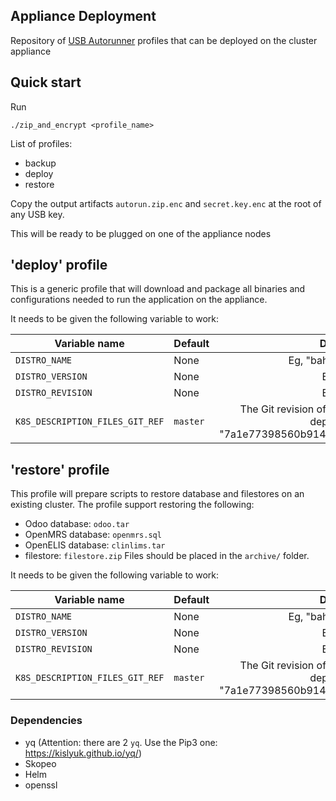 ## Appliance Deployment

Repository of [USB Autorunner](https://github.com/mekomsolutions/appliance-os/tree/master/roles/usb_autorunner) profiles that can be deployed on the cluster appliance

## Quick start

Run
```
./zip_and_encrypt <profile_name>
```

List of profiles:
- backup
- deploy
- restore

Copy the output artifacts `autorun.zip.enc` and `secret.key.enc` at the root of any USB key.

This will be ready to be plugged on one of the appliance nodes

## 'deploy' profile

This is a generic profile that will download and package all binaries and configurations needed to run the application on the appliance.

It needs to be given the following variable to work:

| Variable name      | Default |      Description        |
|--------------------|---------|:-----------------------:|
| `DISTRO_NAME`      | None    | Eg, "bahmni-distro-c2c" |
| `DISTRO_VERSION`   | None    | Eg, "1.0.3"             |
| `DISTRO_REVISION`  | None    | Eg, "1.0.3"             |
| `K8S_DESCRIPTION_FILES_GIT_REF`  | `master`   | The Git revision of the K8s files to be used for deployment. Eg, "7a1e77398560b914ba4a02e19f2b066d55c1347f"             |

## 'restore' profile

This profile will prepare scripts to restore database and filestores on an existing cluster.
The profile support restoring the following:
- Odoo database: `odoo.tar`
- OpenMRS database: `openmrs.sql`
- OpenELIS database: `clinlims.tar`
- filestore: `filestore.zip`
Files should be placed in the `archive/` folder.

It needs to be given the following variable to work:

| Variable name      | Default |      Description        |
|--------------------|---------|:-----------------------:|
| `DISTRO_NAME`      | None    | Eg, "bahmni-distro-c2c" |
| `DISTRO_VERSION`   | None    | Eg, "1.0.3"             |
| `DISTRO_REVISION`  | None    | Eg, "1.0.3"             |
| `K8S_DESCRIPTION_FILES_GIT_REF`  | `master`   | The Git revision of the K8s files to be used for deployment. Eg, "7a1e77398560b914ba4a02e19f2b066d55c1347f"



### Dependencies

- yq (Attention: there are 2 `yq`. Use the Pip3 one: https://kislyuk.github.io/yq/)
- Skopeo
- Helm
- openssl
